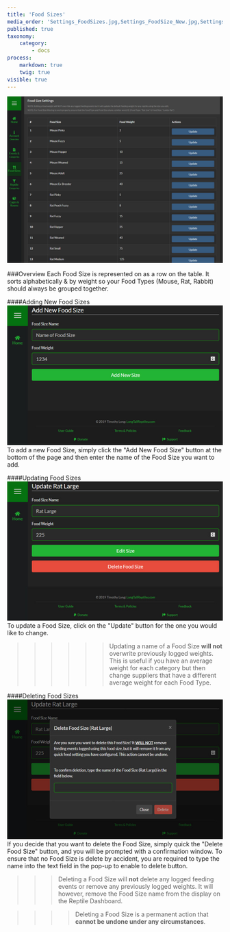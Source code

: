 ```yaml
---
title: 'Food Sizes'
media_order: 'Settings_FoodSizes.jpg,Settings_FoodSize_New.jpg,Settings_FoodSize_Delete.jpg,Settings_FoodSize_Edit.jpg'
published: true
taxonomy:
    category:
        - docs
process:
    markdown: true
    twig: true
visible: true
---
```


![](Settings_FoodSizes.jpg)

###Overview
Each Food Size is represented on as a row on the table. It sorts alphabetically & by weight so your Food Types (Mouse, Rat, Rabbit) should always be grouped together.


####Adding New Food Sizes
![](Settings_FoodSize_New.jpg)
To add a new Food Size, simply click the "Add New Food Size" button at the bottom of the page and then enter the name of the Food Size you want to add.


####Updating Food Sizes
![](Settings_FoodSize_Edit.jpg)
To update a Food Size, click on the "Update" button for the one you would like to change.


>>>>>> Updating a name of a Food Size **will not** overwrite previously logged weights. This is useful if you have an average weight for each category but then change suppliers that have a different average weight for each Food Type.


####Deleting Food Sizes
![](Settings_FoodSize_Delete.jpg)
If you decide that you want to delete the Food Size, simply quick the "Delete Food Size" button, and you will be prompted with a confirmation window. To ensure that no Food Size is delete by accident, you are required to type the name into the text field in the pop-up to enable to delete button.

>>>Deleting a Food Size will **not** delete any logged feeding events or remove any previously logged weights. It will however, remove the Food Size name from the display on the Reptile Dashboard.

<!--
Separator
-->

>>>>Deleting a Food Size is a permanent action that **cannot be undone under any circumstances**.